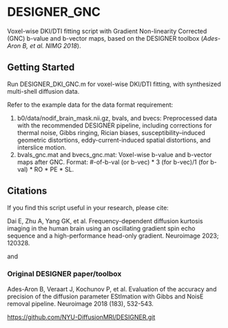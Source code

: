 # DESIGNER_GNC
Voxel-wise DKI/DTI fitting script with Gradient Non-linearity Corrected (GNC) b-value and b-vector maps, based on the DESIGNER toolbox (_Ades-Aron B, et al. NIMG 2018_).
## Getting Started
Run DESIGNER_DKI_GNC.m for voxel-wise DKI/DTI fitting, with synthesized multi-shell diffusion data.
  
Refer to the example data for the data format requirement:  
1.  b0/data/nodif_brain_mask.nii.gz, bvals, and bvecs: Preprocessed data with the recommended DESIGNER pipeline, including corrections for thermal noise, Gibbs ringing, Rician biases, susceptibility–induced geometric distortions, eddy-current-induced spatial distortions, and interslice motion.
2.  bvals_gnc.mat and bvecs_gnc.mat: Voxel-wise b-value and b-vector maps after GNC. Format: #-of-b-val (or b-vec) * 3 (for b-vec)/1 (for b-val) * RO * PE * SL. 
## Citations
If you find this script useful in your research, please cite:  

Dai E, Zhu A, Yang GK, et al. Frequency-dependent diffusion kurtosis imaging in the human brain using an oscillating gradient spin echo sequence and a high-performance head-only gradient. Neuroimage 2023; 120328.  
  
and  
### Original DESIGNER paper/toolbox
Ades-Aron B, Veraart J, Kochunov P, et al. Evaluation of the accuracy and precision of the diffusion parameter EStImation with Gibbs and NoisE removal pipeline. Neuroimage 2018 (183), 532-543. 

https://github.com/NYU-DiffusionMRI/DESIGNER.git
